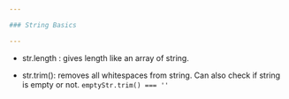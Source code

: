```yaml
---

### String Basics

---
```


- str.length : gives length like an array of string.

- str.trim(): removes all whitespaces from string. Can also check if string is empty or not. `emptyStr.trim() === ''`